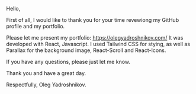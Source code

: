 Hello,

First of all, I would like to thank you for your time revewiong my GitHub profile and my portfolio.

Please let me present my portfolio: https://olegyadroshnikov.com/
It was developed with React, Javascript. I used Tailwind CSS for stying, as well as Parallax for the background image, React-Scroll and React-Icons.

If you have any questions, please just let me know.

Thank you and have a  great day.

Respectfully,
Oleg Yadroshnikov.
